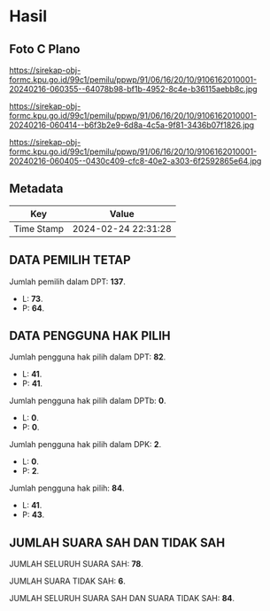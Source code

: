 # Hasil

## Foto C Plano

https://sirekap-obj-formc.kpu.go.id/99c1/pemilu/ppwp/91/06/16/20/10/9106162010001-20240216-060355--64078b98-bf1b-4952-8c4e-b36115aebb8c.jpg

https://sirekap-obj-formc.kpu.go.id/99c1/pemilu/ppwp/91/06/16/20/10/9106162010001-20240216-060414--b6f3b2e9-6d8a-4c5a-9f81-3436b07f1826.jpg

https://sirekap-obj-formc.kpu.go.id/99c1/pemilu/ppwp/91/06/16/20/10/9106162010001-20240216-060405--0430c409-cfc8-40e2-a303-6f2592865e64.jpg


## Metadata

| Key        | Value               |
| ---------- | ------------------- |
| Time Stamp | 2024-02-24 22:31:28 |


## DATA PEMILIH TETAP

Jumlah pemilih dalam DPT: **137**.
 * L: **73**.
 * P: **64**.

## DATA PENGGUNA HAK PILIH

Jumlah pengguna hak pilih dalam DPT: **82**.
 * L: **41**.
 * P: **41**.

Jumlah pengguna hak pilih dalam DPTb: **0**.
 * L: **0**.
 * P: **0**.

Jumlah pengguna hak pilih dalam DPK: **2**.
 * L: **0**.
 * P: **2**.

Jumlah pengguna hak pilih: **84**.
 * L: **41**.
 * P: **43**.

## JUMLAH SUARA SAH DAN TIDAK SAH

JUMLAH SELURUH SUARA SAH: **78**.

JUMLAH SUARA TIDAK SAH: **6**.

JUMLAH SELURUH SUARA SAH DAN SUARA TIDAK SAH: **84**.


